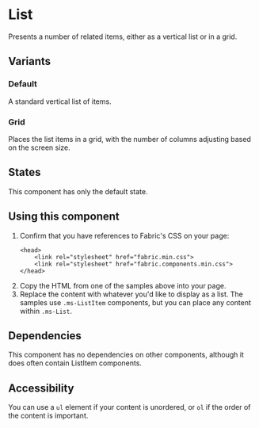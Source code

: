 # List
Presents a number of related items, either as a vertical list or in a grid.

## Variants

### Default
A standard vertical list of items.

<!---
{{> ListElem props=ListModels.basic }}
--->

### Grid
Places the list items in a grid, with the number of columns adjusting based on the screen size.

<!---
{{> ListElem props=ListModels.grid }}
--->

## States
This component has only the default state.

## Using this component
1. Confirm that you have references to Fabric's CSS on your page:
    ```
    <head>
        <link rel="stylesheet" href="fabric.min.css">
        <link rel="stylesheet" href="fabric.components.min.css">
    </head>
    ```
2. Copy the HTML from one of the samples above into your page.
3. Replace the content with whatever you'd like to display as a list. The samples use `.ms-ListItem` components, but you can place any content within `.ms-List`.

## Dependencies
This component has no dependencies on other components, although it does often contain ListItem components.

## Accessibility
You can use a `ul` element if your content is unordered, or `ol` if the order of the content is important.

<!---
{{> ListJS }}
--->